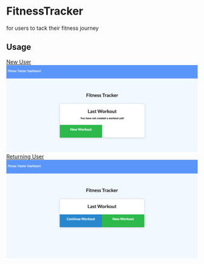 # FitnessTracker
for users to tack their fitness journey


## Usage
[New User](public/assets/images/newuser.PNG)<br>
![New User](public/assets/images/newuser.PNG)
<br>
[Returning User](public/assets/images/homepage.PNG)<br>
![Returning User](public/assets/images/homepage.PNG)
<br>